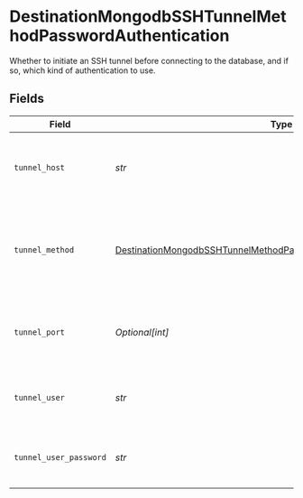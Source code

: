 # DestinationMongodbSSHTunnelMethodPasswordAuthentication

Whether to initiate an SSH tunnel before connecting to the database, and if so, which kind of authentication to use.


## Fields

| Field                                                                                                                                                             | Type                                                                                                                                                              | Required                                                                                                                                                          | Description                                                                                                                                                       | Example                                                                                                                                                           |
| ----------------------------------------------------------------------------------------------------------------------------------------------------------------- | ----------------------------------------------------------------------------------------------------------------------------------------------------------------- | ----------------------------------------------------------------------------------------------------------------------------------------------------------------- | ----------------------------------------------------------------------------------------------------------------------------------------------------------------- | ----------------------------------------------------------------------------------------------------------------------------------------------------------------- |
| `tunnel_host`                                                                                                                                                     | *str*                                                                                                                                                             | :heavy_check_mark:                                                                                                                                                | Hostname of the jump server host that allows inbound ssh tunnel.                                                                                                  |                                                                                                                                                                   |
| `tunnel_method`                                                                                                                                                   | [DestinationMongodbSSHTunnelMethodPasswordAuthenticationTunnelMethod](../../models/shared/destinationmongodbsshtunnelmethodpasswordauthenticationtunnelmethod.md) | :heavy_check_mark:                                                                                                                                                | Connect through a jump server tunnel host using username and password authentication                                                                              |                                                                                                                                                                   |
| `tunnel_port`                                                                                                                                                     | *Optional[int]*                                                                                                                                                   | :heavy_minus_sign:                                                                                                                                                | Port on the proxy/jump server that accepts inbound ssh connections.                                                                                               | 22                                                                                                                                                                |
| `tunnel_user`                                                                                                                                                     | *str*                                                                                                                                                             | :heavy_check_mark:                                                                                                                                                | OS-level username for logging into the jump server host                                                                                                           |                                                                                                                                                                   |
| `tunnel_user_password`                                                                                                                                            | *str*                                                                                                                                                             | :heavy_check_mark:                                                                                                                                                | OS-level password for logging into the jump server host                                                                                                           |                                                                                                                                                                   |